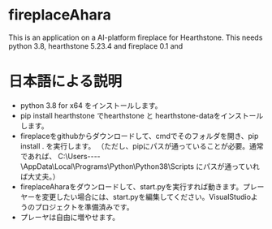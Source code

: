 # fireplaceAhara

This is an application on a AI-platform fireplace for Hearthstone.
This needs python 3.8, hearthstone 5.23.4 and fireplace 0.1 and

# 日本語による説明
* python 3.8 for x64 をインストールします。
* pip install hearthstone でhearthstone と hearthstone-dataをインストールします。
* fireplaceをgithubからダウンロードして、cmdでそのフォルダを開き、pip install . を実行します。
（ただし、pipにパスが通っていることが必要。通常であれば、
C:\Users\----\AppData\Local\Programs\Python\Python38\Scripts
にパスが通っていれば大丈夫。）
* fireplaceAharaをダウンロードして、start.pyを実行すれば動きます。プレーヤーを変更したい場合には、start.pyを編集してください。VisualStudioようのプロジェクトを準備済みです。
* プレーヤは自由に増やせます。

